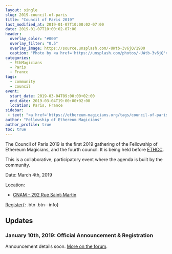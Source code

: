 ```yaml
---
layout: single
slug: 2019-council-of-paris
title: "Council of Paris 2019"
last_modified_at: 2019-01-07T10:00:02-07:00
date: 2019-01-07T10:00:02-07:00
header:
  overlay_color: "#000"
  overlay_filter: "0.5"
  overlay_image: https://source.unsplash.com/-UWtb-3v6jQ/1900
  caption: "Photo by <a href='https://unsplash.com/photos/-UWtb-3v6jQ'>Stephen Leonardi on Unsplash</a>"
categories:
  - EthMagicians
  - Paris
  - France
tags:
  - community
  - council
event:
  start_date: 2019-03-04T09:00:00+02:00
  end_date: 2019-03-04T19:00:00+02:00
  location: Paris, France
sidebar:
 - text: "<a href='https://ethereum-magicians.org/tags/council-of-paris-201'>Forum Discussions</a>"
author: "Fellowship of Ethereum Magicians"
author_profile: true
toc: true
---
```


The Council of Paris 2019 is the first 2019 gathering of the Fellowship of Ethereum Magicians, and the fourth council. It is being held before [ETHCC](https://ethcc.io).

This is a collaborative, participatory event where the agenda is built by the community.

Date: March 4th, 2019

Location:
- [CNAM - 292 Rue Saint-Martin](https://goo.gl/maps/sJLD9wCa9fC2)

[Register](https://pretix.eu/ethmagicians/councilofparis2019/){: .btn .btn--info}

## Updates

### January 10th, 2019: Official Announcement & Registration

Announcement details soon. [More on the forum](https://ethereum-magicians.org/tags/council-of-paris-201).
